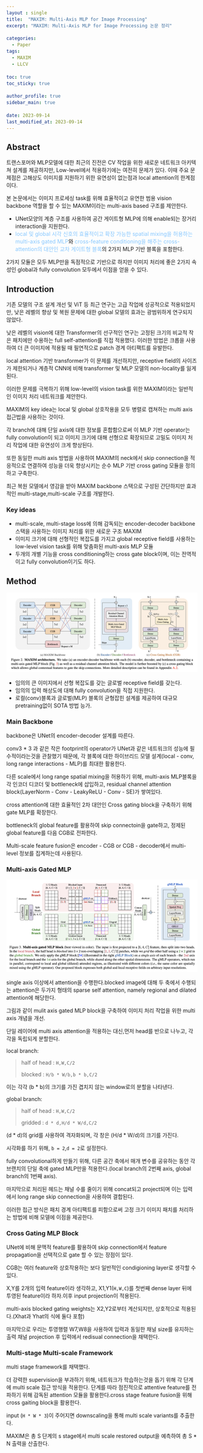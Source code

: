 ```yaml
---
layout : single
title:  "MAXIM: Multi-Axis MLP for Image Processing"
excerpt: "MAXIM: Multi-Axis MLP for Image Processing 논문 정리"

categories:
  - Paper
tags:
  - MAXIM
  - LLCV

toc: true
toc_sticky: true

author_profile: true
sidebar_main: true

date: 2023-09-14
last_modified_at: 2023-09-14
---
```



## Abstract

트랜스포머와 MLP모델에 대한 최근의 진전은 CV 작업을 위한 새로운 네트워크 아키텍쳐 설계를 제공하지만, Low-level에서 적용하기에는 여전히 문제가 있다. 이때 주요 문제점은 고해상도 이미지를 지원하기 위한 유연성이 없는점과 local attention의 한계점이다.

본 논문에서는 이미지 프로세싱 task를 위해 효율적이고 유연한 범용 vision backbone 역할을 할 수 있는 MAXIM이라는 multi-axis based 구조를 제안한다.

- UNet모양의 계층 구조를 사용하여 공간 게이트형 MLP에 의해 enable되는 장거리 interaction을 지원한다.
- <span style="color: #88c8ff"> local 및 global 시각 신호의 효율적이고 확장 가능한 spatial mixing을 허용하는 multi-axis gated MLP</span>와 <span style="color: #88c8ff"> cross-feature conditioning을 해주는 cross-attention의 대안인 교차 게이트형 블록</Span>의 2가지 MLP 기반 블록을 포함한다.

2가지 모듈은 모두 MLP만을 독점적으로 기반으로 하지만 이미지 처리에 좋은 2가지 속성인 global과 fully convolution 모두에서 이점을 얻을 수 있다.



## Introduction

기존 모델의 구조 설계 개선 및 ViT 등 최근 연구는 고급 작업에 성공적으로 적용되었지만, 낮은 레벨의 향상 및 복원 문제에 대한 global 모델의 효과는 광범위하게 연구되지 않았다.

낮은 레벨의 vision에 대한 Transformer의 선구적인 연구는 고정된 크기의 비교적 작은 패치에만 수용하는 full self-attention를 직접 적용했다. 이러한 방법은 크롭을 사용하여 더 큰 이미지에 적용될 때 필연적으로 patch 경계 아티팩트를 유발한다.

local attention 기반 transformer가 이 문제를 개선하지만, receptive field의 사이즈가 제한되거나 계층적 CNN에 비해 transformer 및 MLP 모델의 non-locality를 잃게 된다.

이러한 문제를 극복하기 위해 low-level의 vision task를 위한 MAXIM이라는 일반적인 이미지 처리 네트워크를 제안한다.

MAXIM의 key idea는 local 및 global 상호작용을 모두 병렬로 캡쳐하는 multi axis 접근법을 사용하는 것이다.

각 branch에 대해 단일 axis에 대한 정보를 혼합함으로써 이 MLP 기반 operator는 fully convolution이 되고 이미지 크기에 대해 선형으로 확장되므로 고밀도 이미지 처리 작업에 대한 유연성이 크게 향상된다.

또한 동일한 multi axis 방법을 사용하여 MAXIM의 neck에서 skip connection을 적응적으로 연결하여 성능을 더욱 향상시키는 순수 MLP 기반 cross gating 모듈을 정의하고 구축한다.

최근 복원 모델에서 영감을 받아 MAXIM backbone 스택으로 구성된 간단하지만 효과적인 multi-stage,multi-scale 구조를 개발한다.



### Key ideas

- multi-scale, multi-stage loss에 의해 감독되는 encoder-decoder backbone 스택을 사용하는 이미지 처리를 위한 새로운 구조 MAXIM
- 이미지 크기에 대해 선형적인 복잡도를 가지고 global receptive field를 사용하는 low-level vision task를 위해 맞춤화된 multi-axis MLP 모듈
- 두개의 개별 기능을 cross conditioning하는 cross gate block이며, 이는 전역적이고 fully convolution이기도 하다.



## Method

<p align="center"><img src="/assets/images/Paper/MAXIM/figure_1.png"></p>

- 임의의 큰 이미지에서 선형 복잡도를 갖는 글로벌 receptive field를 갖는다.
- 임의의 입력 해상도에 대해 fully convolution을 직접 지원한다.
- 로컬(conv)블록과 글로벌(MLP) 블록의 균형잡힌 설계를 제공하여 대규모 pretraining없이 SOTA 방법 능가.

### Main Backbone

backbone은 UNet의 encoder-decoder 설계를 따른다.

conv3 * 3 과 같은 작은 footprint의 operator가 UNet과 같은 네트워크의 성능에 필수적이라는것을 관찰했기 때문에, 각 블록에 대한 하이브리드 모델 설계(local - conv, long range interactions - MLP)를 최대한 활용한다.

다른 scale에서 long range spatial mixing을 허용하기 위해, multi-axis MLP블록을 각 인코더 디코더 및 bottleneck에 삽입하고, residual channel attention block(LayerNorm - Conv - LeakyReLU - Conv - SE)가 쌓여있다.

cross attention에 대한 효율적인 2차 대안인 Cross gating block을 구축하기 위해 gate MLP를 확장한다.

bottleneck의 global feature를 활용하여 skip connectoin을 gate하고, 정제된 global feature를 다음 CGB로 전파한다.

Multi-scale feature fusion은 encoder - CGB or CGB - decoder에서 multi-level 정보를 집계하는데 사용된다.



### Multi-axis Gated MLP

<p align="center"><img src="/assets/images/Paper/MAXIM/figure_2.png"></p>

single axis 이상에서 attention을 수행한다.blocked image에 대해 두 축에서 수행되는 attention은 두가지 형태의 sparse self attention, namely regional and dilated attention에 해당한다.

그림과 같이 mulit axis gated MLP block을 구축하여 이미지 처리 작업을 위한 multi axis 개념을 개선.

단일 레이어에 multi axis attention을 적용하는 대신,먼저 head를 반으로 나누고, 각각을 독립되게 분할한다.

local branch:

> half of head : `H,W,C/2`
>
> blocked : `H/b * W/b,b * b,C/2`

이는 각각 (b * b)의 크기를 가진 겹치지 않는 window로의 분할을 나타낸다.

global branch:

> half of head : `H,W,C/2`
>
> gridded : `d * d,H/d * W/d,C/2`

(d * d)의 grid를 사용하여 격자화되며, 각 창은 (H/d * W/d)의 크기를 가진다.



시각화를 하기 위해, `b = 2`,`d = 2`로 설정한다.

fully convolutional하게 만들기 위해, 다른 공간 축에서 매개 변수를 공유하는 동안 각 브랜치의 단일 축에 gated MLP만을 적용한다.(local branch의 2번째 axis, global branch의 1번째 axis).



마지막으로 처리된 헤드는 채널 수를 줄이기 위해 concat되고 project되며 이는 입력에서 long range skip connection을 사용하여 결합된다.

이러한 접근 방식은 패치 경계 아티팩트를 피함으로써 고정 크기 이미지 패치를 처리하는 방법에 비해 모델에 이점을 제공한다.



### Cross Gating MLP Block

UNet에 비해 문맥적 feature를 활용하여 skip connection에서 feature propagation을 선택적으로 gate 할 수 있는 장점이 있다.

CGB는 여러 feature와 상호작용하는 보다 일반적인 condigioning layer로 생각할 수 있다.

X,Y를 2개의 입력 feature이라 생각하고, X1,Y1(`H,W,C`)를 첫번째 dense layer 뒤에 투영된 feature이라 하자.이후 input projection이 적용된다.



multi-axis blocked gating weights는 X2,Y2로부터 계산되지만, 상호적으로 적용된다.(Xhat과 Yhat의 식에 둘다 포함)

마지막으로 우리는 투영행렬 W7,W8을 사용하여 입력과 동일한 채널 size를 유지하는 출력 채널 projection 후 입력에서 redisual connection을 채택한다.



### Multi-stage Multi-scale Framework

multi stage framework를 채택했다.

더 강력한 supervision을 부과하기 위해, 네트워크가 학습하는것을 돕기 위해 각 단계에 multi scale 접근 방식을 적용한다. 단계를 따라 점진적으로 attentive feature를 전파하기 위해 감독된 attention 모듈을 활용한다.cross stage feature fusion을 위해 cross gaiting block을 활용한다.

input (`H * W * 3`)이 주어지면 downscaling을 통해 multi scale variants를 추출한다.

MAXIM은 총 S 단계의 s stage에서 multi scale restored output을 예측하여 총 S * N 출력을 산출한다.



